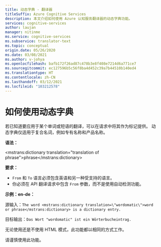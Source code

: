 ```yaml
---
title: 动态字典 - 翻译器
titleSuffix: Azure Cognitive Services
description: 本文介绍如何使用 Azure 认知服务翻译器的动态字典功能。
services: cognitive-services
author: laujan
manager: nitinme
ms.service: cognitive-services
ms.subservice: translator-text
ms.topic: conceptual
origin.date: 05/26/2020
ms.date: 03/08/2021
ms.author: v-johya
ms.openlocfilehash: bafb172f26ad87c478b3e8f408e7214d6a771ce7
ms.sourcegitcommit: ec127596b5c56f8ba4d452c39a7b44510b140ed4
ms.translationtype: HT
ms.contentlocale: zh-CN
ms.lasthandoff: 03/12/2021
ms.locfileid: "103212578"
---
```

# <a name="how-to-use-a-dynamic-dictionary"></a>如何使用动态字典

若已知道要应用于某个单词或短语的翻译，可以在请求中将其作为标记提供。 动态字典仅适用于复合名词，例如专有名称和产品名称。

**语法：**

<mstrans:dictionary translation="translation of phrase">phrase</mstrans:dictionary>

**要求：**

* `From` 和 `To` 语言必须包含英语和另一种受支持的语言。 
* 你必须在 API 翻译请求中包含 `From` 参数，而不是使用自动检测功能。 

**示例：en-de：**

源输入：`The word <mstrans:dictionary translation=\"wordomatic\">word or phrase</mstrans:dictionary> is a dictionary entry.`

目标输出：`Das Wort "wordomatic" ist ein Wörterbucheintrag.`

无论使用还是不使用 HTML 模式，此功能都以相同的方式工作。

请谨慎使用此功能。